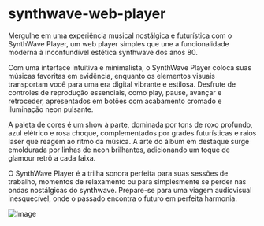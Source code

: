 # synthwave-web-player
Mergulhe em uma experiência musical nostálgica e futurística com o SynthWave Player, um web player simples que une a funcionalidade moderna à inconfundível estética synthwave dos anos 80.

Com uma interface intuitiva e minimalista, o SynthWave Player coloca suas músicas favoritas em evidência, enquanto os elementos visuais transportam você para uma era digital vibrante e estilosa. Desfrute de controles de reprodução essenciais, como play, pause, avançar e retroceder, apresentados em botões com acabamento cromado e iluminação neon pulsante.

A paleta de cores é um show à parte, dominada por tons de roxo profundo, azul elétrico e rosa choque, complementados por grades futurísticas e raios laser que reagem ao ritmo da música. A arte do álbum em destaque surge emoldurada por linhas de neon brilhantes, adicionando um toque de glamour retrô a cada faixa.

O SynthWave Player é a trilha sonora perfeita para suas sessões de trabalho, momentos de relaxamento ou para simplesmente se perder nas ondas nostálgicas do synthwave. Prepare-se para uma viagem audiovisual inesquecível, onde o passado encontra o futuro em perfeita harmonia.

![Image](https://github.com/user-attachments/assets/9fb55f51-ab2c-48f5-988c-3924fc589b4c)
